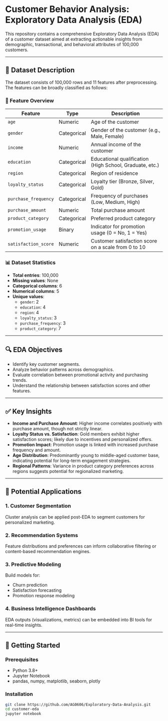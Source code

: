 # Customer Behavior Analysis: Exploratory Data Analysis (EDA)

This repository contains a comprehensive Exploratory Data Analysis (EDA) of a customer dataset aimed at extracting actionable insights from demographic, transactional, and behavioral attributes of 100,000 customers.

---

## 📁 Dataset Description

The dataset consists of 100,000 rows and 11 features after preprocessing. The features can be broadly classified as follows:

### 🧾 Feature Overview

| Feature               | Type        | Description                                                        |
|-----------------------|-------------|--------------------------------------------------------------------|
| `age`                 | Numeric     | Age of the customer                                                |
| `gender`              | Categorical | Gender of the customer (e.g., Male, Female)                        |
| `income`              | Numeric     | Annual income of the customer                                      |
| `education`           | Categorical | Educational qualification (High School, Graduate, etc.)           |
| `region`              | Categorical | Region of residence                                                |
| `loyalty_status`      | Categorical | Loyalty tier (Bronze, Silver, Gold)                                |
| `purchase_frequency`  | Categorical | Frequency of purchases (Low, Medium, High)                         |
| `purchase_amount`     | Numeric     | Total purchase amount                                              |
| `product_category`    | Categorical | Preferred product category                                         |
| `promotion_usage`     | Binary      | Indicator for promotion usage (0 = No, 1 = Yes)                    |
| `satisfaction_score`  | Numeric     | Customer satisfaction score on a scale from 0 to 10               |

### 📊 Dataset Statistics

- **Total entries**: 100,000  
- **Missing values**: None  
- **Categorical columns**: 6  
- **Numerical columns**: 5  
- **Unique values**:
  - `gender`: 2
  - `education`: 4
  - `region`: 4
  - `loyalty_status`: 3
  - `purchase_frequency`: 3
  - `product_category`: 7

---

## 🔍 EDA Objectives

- Identify key customer segments.
- Analyze behavior patterns across demographics.
- Evaluate correlation between promotional activity and purchasing trends.
- Understand the relationship between satisfaction scores and other features.

---

## ✅ Key Insights

- **Income and Purchase Amount**: Higher income correlates positively with purchase amount, though not strictly linear.
- **Loyalty Status vs. Satisfaction**: Gold members exhibit higher satisfaction scores; likely due to incentives and personalized offers.
- **Promotion Impact**: Promotion usage is linked with increased purchase frequency and amount.
- **Age Distribution**: Predominantly young to middle-aged customer base, indicating potential for long-term engagement strategies.
- **Regional Patterns**: Variance in product category preferences across regions suggests potential for regionalized marketing.

---

## 🧠 Potential Applications

### 1. Customer Segmentation  
Cluster analysis can be applied post-EDA to segment customers for personalized marketing.

### 2. Recommendation Systems  
Feature distributions and preferences can inform collaborative filtering or content-based recommendation engines.

### 3. Predictive Modeling  
Build models for:
- Churn prediction
- Satisfaction forecasting
- Promotion response modeling

### 4. Business Intelligence Dashboards  
EDA outputs (visualizations, metrics) can be embedded into BI tools for real-time insights.

---

## 🚀 Getting Started

### Prerequisites

- Python 3.8+
- Jupyter Notebook
- pandas, numpy, matplotlib, seaborn, plotly

### Installation

```bash
git clone https://github.com/AG0606/Exploratory-Data-Analysis.git
cd customer-eda
jupyter notebook


